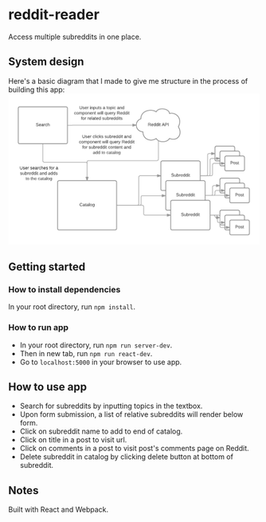 # reddit-reader
Access multiple subreddits in one place.<br>

## System design
Here's a basic diagram that I made to give me structure in the process of building this app:
![System diagram](system-diagram.png)

## Getting started
### How to install dependencies
In your root directory, run `npm install`.

### How to run app
* In your root directory, run `npm run server-dev`.
* Then in new tab, run `npm run react-dev`.
* Go to `localhost:5000` in your browser to use app.

## How to use app
* Search for subreddits by inputting topics in the textbox.
* Upon form submission, a list of relative subreddits will render below form.
* Click on subreddit name to add to end of catalog.
* Click on title in a post to visit url.
* Click on comments in a post to visit post's comments page on Reddit.
* Delete subreddit in catalog by clicking delete button at bottom of subreddit.

## Notes
Built with React and Webpack.
